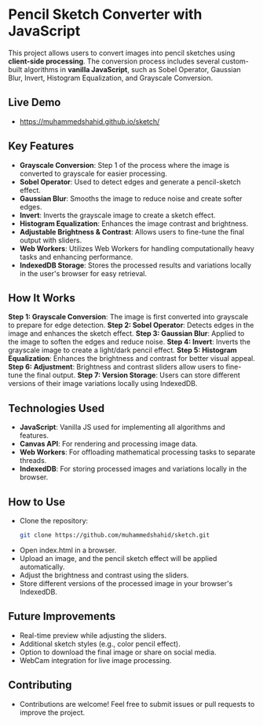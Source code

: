 # Pencil Sketch Converter with JavaScript

This project allows users to convert images into pencil sketches using **client-side processing**. The conversion process includes several custom-built algorithms in **vanilla JavaScript**, such as Sobel Operator, Gaussian Blur, Invert, Histogram Equalization, and Grayscale Conversion. 

## Live Demo
- https://muhammedshahid.github.io/sketch/

## Key Features
- **Grayscale Conversion**: Step 1 of the process where the image is converted to grayscale for easier processing.
- **Sobel Operator**: Used to detect edges and generate a pencil-sketch effect.
- **Gaussian Blur**: Smooths the image to reduce noise and create softer edges.
- **Invert**: Inverts the grayscale image to create a sketch effect.
- **Histogram Equalization**: Enhances the image contrast and brightness.
- **Adjustable Brightness & Contrast**: Allows users to fine-tune the final output with sliders.
- **Web Workers**: Utilizes Web Workers for handling computationally heavy tasks and enhancing performance.
- **IndexedDB Storage**: Stores the processed results and variations locally in the user's browser for easy retrieval.

## How It Works
**Step 1: Grayscale Conversion**: The image is first converted into grayscale to prepare for edge detection.
**Step 2: Sobel Operator**: Detects edges in the image and enhances the sketch effect.
**Step 3: Gaussian Blur**: Applied to the image to soften the edges and reduce noise.
**Step 4: Invert**: Inverts the grayscale image to create a light/dark pencil effect.
**Step 5: Histogram Equalization**: Enhances the brightness and contrast for better visual appeal.
**Step 6: Adjustment**: Brightness and contrast sliders allow users to fine-tune the final output.
**Step 7: Version Storage**: Users can store different versions of their image variations locally using IndexedDB.

## Technologies Used
- **JavaScript**: Vanilla JS used for implementing all algorithms and features.
- **Canvas API**: For rendering and processing image data.
- **Web Workers**: For offloading mathematical processing tasks to separate threads.
- **IndexedDB**: For storing processed images and variations locally in the browser.

## How to Use
- Clone the repository:
   ```bash
   git clone https://github.com/muhammedshahid/sketch.git
- Open index.html in a browser.
- Upload an image, and the pencil sketch effect will be applied automatically.
- Adjust the brightness and contrast using the sliders.
- Store different versions of the processed image in your browser's IndexedDB.

## Future Improvements
- Real-time preview while adjusting the sliders.
- Additional sketch styles (e.g., color pencil effect).
- Option to download the final image or share on social media.
- WebCam integration for live image processing.

## Contributing
- Contributions are welcome! Feel free to submit issues or pull requests to improve the project.
